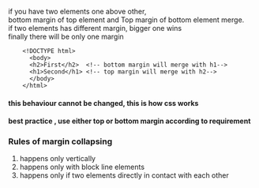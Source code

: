 if you have two elements one above other,  
bottom margin of top element and Top margin of bottom element merge.  
if two elements has different margin, bigger one wins  
finally there will be only one margin  


        <!DOCTYPE html>
          <body>
          <h2>First</h2>  <!-- bottom margin will merge with h1-->
          <h1>Second</h1> <!-- top margin will merge with h2-->
          </body>
        </html>


#### this behaviour cannot be changed, this is how css works
#### best practice , use either top or bottom margin according to requirement


### Rules of margin collapsing 

1. happens only vertically
2. happens only with block line elements
3. happens only if two elements directly in contact with each other
